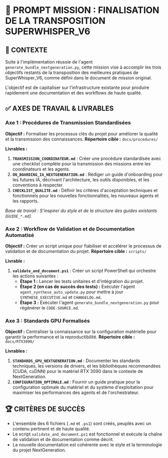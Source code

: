 # 🚀 PROMPT MISSION : FINALISATION DE LA TRANSPOSITION SUPERWHISPER_V6

## 🎯 **CONTEXTE**

Suite à l'implémentation réussie de l'agent `generate_bundle_nextgeneration.py`, cette mission vise à accomplir les trois objectifs restants de la transposition des meilleures pratiques de SuperWhisper_V6, comme défini dans le document de mission original.

L'objectif est de capitaliser sur l'infrastructure existante pour produire rapidement une documentation et des workflows de haute qualité.

## ✅ **AXES DE TRAVAIL & LIVRABLES**

### **Axe 1 : Procédures de Transmission Standardisées**

**Objectif :** Formaliser les processus clés du projet pour améliorer la qualité et la transmission des connaissances.
**Répertoire cible :** `docs/procedures/`

**Livrables :**
1.  **`TRANSMISSION_COORDINATEUR.md`** : Créer une procédure standardisée avec une checklist complète pour la transmission des missions entre les coordinateurs et les agents.
2.  **`ON_BOARDING_IA_NEXTGENERATION.md`** : Rédiger un guide d'onboarding pour les futures IA, décrivant l'architecture, les outils disponibles, et les conventions à respecter.
3.  **`CHECKLIST_QUALITE.md`** : Définir les critères d'acceptation techniques et fonctionnels pour les nouvelles fonctionnalités, les nouveaux agents et les rapports.

*Base de travail : S'inspirer du style et de la structure des guides existants (`GUIDE_*.md`).*

### **Axe 2 : Workflow de Validation et de Documentation Automatisé**

**Objectif :** Créer un script unique pour fiabiliser et accélérer le processus de validation et de documentation du projet.
**Répertoire cible :** `scripts/`

**Livrable :**
1.  **`validate_and_document.ps1`** : Créer un script PowerShell qui orchestre les actions suivantes :
    *   **Étape 1 :** Lancer les tests unitaires et d'intégration du projet.
    *   **Étape 2 (en cas de succès des tests) :** Exécuter l'agent `agent_synthese_auto_update.py` pour mettre à jour `SYNTHESE_EXECUTIVE.md` et `CHANGELOG.md`.
    *   **Étape 3 :** Exécuter l'agent `generate_bundle_nextgeneration.py` pour régénérer le `CODE-SOURCE.md`.

### **Axe 3 : Standards GPU Formalisés**

**Objectif :** Centraliser la connaissance sur la configuration matérielle pour garantir la performance et la reproductibilité.
**Répertoire cible :** `docs/RTX3090/`

**Livrables :**
1.  **`STANDARDS_GPU_NEXTGENERATION.md`** : Documenter les standards techniques, les versions de drivers, et les bibliothèques recommandées (CUDA, cuDNN) pour le matériel RTX 3090 dans le contexte de NextGeneration.
2.  **`CONFIGURATION_OPTIMALE.md`** : Fournir un guide pratique pour la configuration optimale du matériel et du système d'exploitation pour maximiser les performances des agents et de l'orchestrateur.

## 🏆 **CRITÈRES DE SUCCÈS**

- L'ensemble des 6 fichiers (`.md` et `.ps1`) sont créés, peuplés avec un contenu pertinent et de haute qualité.
- Le script `validate_and_document.ps1` est fonctionnel et exécute la chaîne de validation et de documentation comme décrit.
- La nouvelle documentation est cohérente avec le style et la terminologie du projet NextGeneration. 